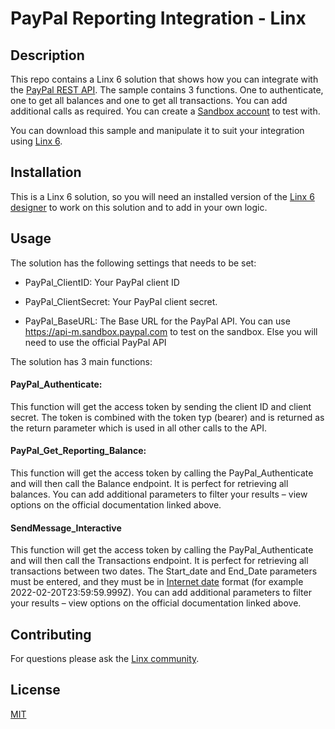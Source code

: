 # PayPal Reporting Integration - Linx 

  

## Description 

This repo contains a Linx 6 solution that shows how you can integrate with the [PayPal REST API](https://developer.paypal.com/api/rest/). The sample contains 3 functions. One to authenticate, one to get all balances and one to get all transactions. You can add additional calls as required. You can create a [Sandbox account](https://developer.paypal.com/api/rest/sandbox/accounts/#link-createapersonalsandboxaccount) to test with.   

You can download this sample and manipulate it to suit your integration using [Linx 6](https://linx.software/). 

  

## Installation 

This is a Linx 6 solution, so you will need an installed version of the [Linx 6 designer](https://linx.software/linx-download/) to work on this solution and to add in your own logic.  

 

## Usage 

 The solution has the following settings that needs to be set: 

- PayPal_ClientID: Your PayPal client ID 

- PayPal_ClientSecret:  Your PayPal client secret. 

- PayPal_BaseURL: The Base URL for the PayPal API. You can use https://api-m.sandbox.paypal.com to test on the sandbox. Else you will need to use the official PayPal API 

  

The solution has 3 main functions: 

  

#### PayPal_Authenticate: 

This function will get the access token by sending the client ID and client secret. The token is combined with the token typ (bearer) and is returned as the return parameter which is used in all other calls to the API.  

#### PayPal_Get_Reporting_Balance:   

This function will get the access token by calling the PayPal_Authenticate and will then call the Balance endpoint. It is perfect for retrieving all balances. You can add additional parameters to filter your results – view options on the official documentation linked above.  

#### SendMessage_Interactive 

This function will get the access token by calling the PayPal_Authenticate and will then call the Transactions endpoint. It is perfect for retrieving all transactions between two dates. The Start_date and End_Date parameters must be entered, and they must be in [Internet date](https://datatracker.ietf.org/doc/html/rfc3339#section-5.6) format (for example 2022-02-20T23:59:59.999Z). You can add additional parameters to filter your results – view options on the official documentation linked above. 

 

 

## Contributing 

For questions please ask the [Linx community](https://linx/software/community). 

  

## License 

[MIT](https://github.com/linx-software/template-repo/blob/main/LICENSE.txt) 

 
